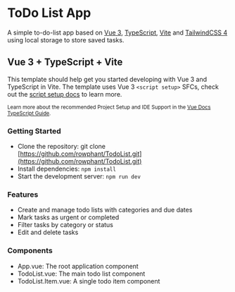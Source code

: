 # ToDo List App

A simple to-do-list app based on [Vue 3](https://vuejs.org/), [TypeScript](https://www.typescriptlang.org/), [Vite](https://vite.dev/) and [TailwindCSS 4](https://tailwindcss.com/) using local storage to store saved tasks.

## Vue 3 + TypeScript + Vite

This template should help get you started developing with Vue 3 and TypeScript in Vite. The template uses Vue 3 `<script setup>` SFCs, check out the [script setup docs](https://v3.vuejs.org/api/sfc-script-setup.html#sfc-script-setup) to learn more.

<small>Learn more about the recommended Project Setup and IDE Support in the [Vue Docs TypeScript Guide](https://vuejs.org/guide/typescript/overview.html#project-setup).</small>

### Getting Started

- Clone the repository: git clone [https://github.com/rowphant/TodoList.git](https://github.com/rowphant/TodoList.git)
- Install dependencies: `npm install`
- Start the development server: `npm run dev`

### Features

- Create and manage todo lists with categories and due dates
- Mark tasks as urgent or completed
- Filter tasks by category or status
- Edit and delete tasks

### Components

- App.vue: The root application component
- TodoList.vue: The main todo list component
- TodoList.Item.vue: A single todo item component
